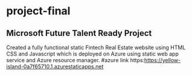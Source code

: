 # project-final
## Microsoft Future Talent Ready Project
Created a fully functional static Fintech Real Estate website using HTML CSS and Javascript which is 
deployed on Azure using static web app service and Azure resource manager.
#azure link https:https://yellow-island-0a7f65710.1.azurestaticapps.net

